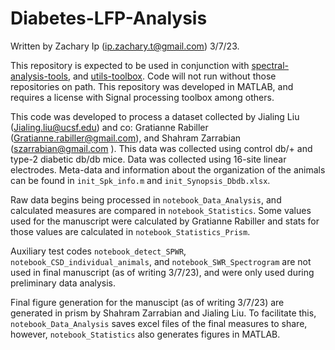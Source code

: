 # Diabetes-LFP-Analysis

Written by Zachary Ip (ip.zachary.t@gmail.com) 3/7/23.

This repository is expected to be used in conjunction with
[spectral-analysis-tools](https://github.com/Zachary-Ip/spectral-analysis-tools),
and [utils-toolbox](https://github.com/Zachary-Ip/utils-toolbox). Code
will not run without those repositories on path. This repository was
developed in MATLAB, and requires a license with Signal processing
toolbox among others.

This code was developed to process a dataset collected by Jialing Liu
(Jialing.liu@ucsf.edu) and co: Gratianne Rabiller
(Gratianne.rabiller@gmail.com), and Shahram Zarrabian
(szarrabian@gmail.com ). This data was collected using control db/+ and
type-2 diabetic db/db mice. Data was collected using 16-site linear
electrodes. Meta-data and information about the organization of the
animals can be found in `init_Spk_info.m` and `init_Synopsis_Dbdb.xlsx`.

Raw data begins being processed in `notebook_Data_Analysis`, and
calculated measures are compared in `notebook_Statistics`. Some values
used for the manuscript were calculated by Gratianne Rabiller and stats
for those values are calculated in `notebook_Statistics_Prism`.

Auxiliary test codes `notebook_detect_SPWR`,
`notebook_CSD_individual_animals`, and `notebook_SWR_Spectrogram` are
not used in final manuscript (as of writing 3/7/23), and were only used
during preliminary data analysis.

Final figure generation for the manuscipt (as of writing 3/7/23) are
generated in prism by Shahram Zarrabian and Jialing Liu. To facilitate
this, `notebook_Data_Analysis` saves excel files of the final measures
to share, however, `notebook_Statistics` also generates figures in
MATLAB.
